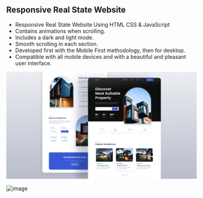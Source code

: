 <h2>Responsive Real State Website</h2>


- Responsive Real State Website Using HTML CSS & JavaScript
- Contains animations when scrolling.
- Includes a dark and light mode.
- Smooth scrolling in each section.
- Developed first with the Mobile First methodology, then for desktop.
- Compatible with all mobile devices and with a beautiful and pleasant user interface.

![preview img](/preview.png)

![image](https://github.com/yash131120/RealState_Frontend/assets/139432375/8aebf628-9e44-4a35-931e-74dc14409fb4)
